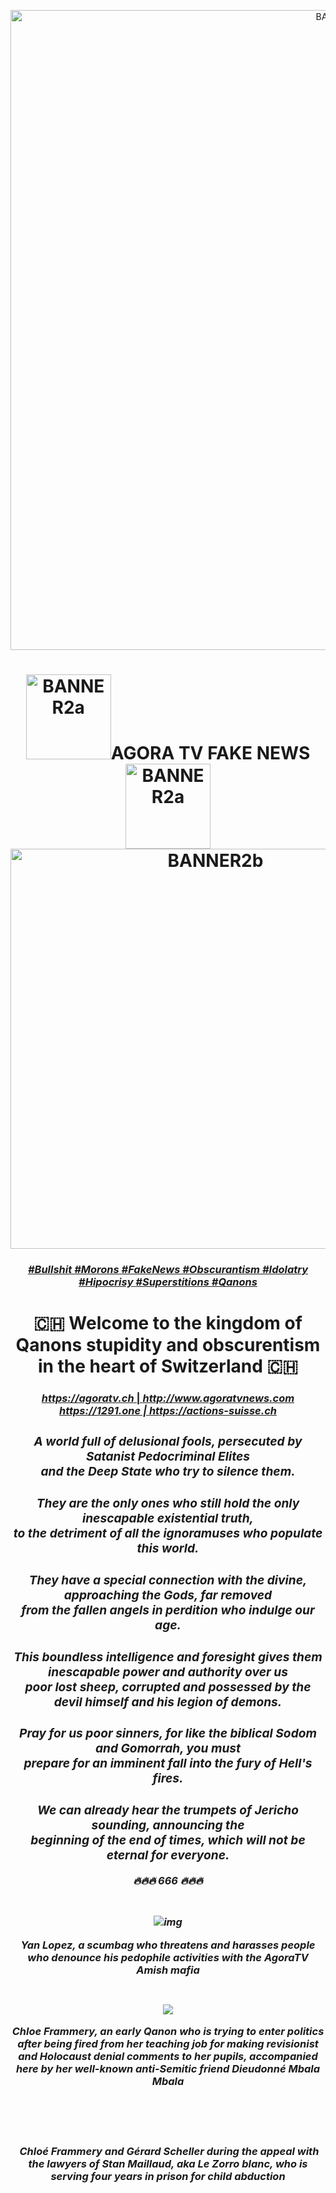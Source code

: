 <p align="center">
<img alt="BANNER1" src="https://i.imgur.com/QWJjV0Q.png" width="1024" /> 
<h1 align="center"><img alt="BANNER2a" src="https://i.imgur.com/MKGLlNT.png" width="136">AGORA TV FAKE NEWS<img alt="BANNER2a" src="https://i.imgur.com/MKGLlNT.png" width="136"><img alt="BANNER2b" src="https://i.imgur.com/omoNRpC.png" width="640"></h1>
<div align="center">
<h3><a href="http://creationbodo.free.fr/agoratv"><i>#Bullshit</i> <a href="http://creationbodo.free.fr/agoratv"><i>#Morons</i> <a href="http://creationbodo.free.fr/agoratv"><i>#FakeNews</i> <a href="http://creationbodo.free.fr/agoratv"><i>#Obscurantism</i> 
<a href="http://creationbodo.free.fr/agoratv"><i>#Idolatry</i> <a href="http://creationbodo.free.fr/agoratv"><i>#Hipocrisy</i> <a href="http://creationbodo.free.fr/agoratv"><i>#Superstitions</i> <a href="http://creationbodo.free.fr/agoratv"><i>#Qanons</i></a></h3>
<h1><head align="center">🇨🇭 Welcome to the kingdom of Qanons stupidity and obscurentism in the heart of Switzerland 🇨🇭</head></h1>
<h3><a href="https://agoratv.ch"><i>https://agoratv.ch</i> | <a href="http://www.agoratvnews.com"><i>http://www.agoratvnews.com<i> <br /> <a href="https://1291.one"><i>https://1291.one</i> | <a href="https://actions-suisse.ch"><i>https://actions-suisse.ch</i></a> 
<h3></h3>
<h3 align="center"><i>A world full of delusional fools, persecuted by Satanist Pedocriminal Elites <br /> and the Deep State who try to silence them.</i></h3>
<h3></h3>
<h3 align="center"><i>They are the only ones who still hold the only inescapable existential truth, <br /> to the detriment of all the ignoramuses who populate this world.</i></h3>
<h3></h3>
<h3 align="center"><i>They have a special connection with the divine, approaching the Gods, far removed <br /> from the fallen angels in perdition who indulge our age.</i></h3>
<h3></h3>
<h3 align="center"><i>This boundless intelligence and foresight gives them inescapable power and authority over us <br /> poor lost sheep, corrupted and possessed by the devil himself and his legion of demons.</i></h3>
<h3></h3>
<h3 align="center"><i>Pray for us poor sinners, for like the biblical Sodom and Gomorrah, you must <br /> prepare for an imminent fall into the fury of Hell's fires.</i></h3>
<h3></h3>
<h3 align="center"><i>We can already hear the trumpets of Jericho sounding, announcing the <br /> beginning of the end of times, which will not be eternal for everyone.</i></h3>

🔥🔥🔥   ***666***   🔥🔥🔥

#

![img](https://media.giphy.com/media/EnzJLxbJKWf0I597QJ/giphy.gif)

***Yan Lopez, a scumbag who threatens and harasses people who denounce his pedophile activities with the AgoraTV Amish mafia***
#

![](https://i.imgur.com/U3KIRfE.png)

***Chloe Frammery, an early Qanon who is trying to enter politics after being fired from her teaching job for making revisionist and Holocaust denial comments to her pupils, accompanied here by her well-known anti-Semitic friend Dieudonné Mbala Mbala***

#

![]()

#

![]()
***Chloé Frammery and Gérard Scheller during the appeal with the lawyers of Stan Maillaud,***
***aka Le Zorro blanc, who is serving four years in prison for child abduction***
